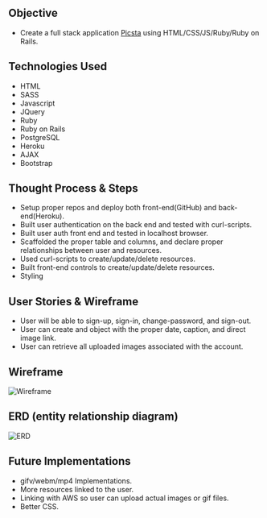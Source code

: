 
## Objective
* Create a full stack application [Picsta](https://peterchang2.github.io/full-stack-front-end-client/) using HTML/CSS/JS/Ruby/Ruby on Rails.

## Technologies Used
* HTML
* SASS
* Javascript
* JQuery
* Ruby
* Ruby on Rails
* PostgreSQL
* Heroku
* AJAX
* Bootstrap

## Thought Process & Steps
* Setup proper repos and deploy both front-end(GitHub) and back-end(Heroku).
* Built user authentication on the back end and tested with curl-scripts.
* Built user auth front end and tested in localhost browser.
* Scaffolded the proper table and columns, and declare proper relationships between user and resources.
* Used curl-scripts to create/update/delete resources.
* Built front-end controls to create/update/delete resources.
* Styling

## User Stories & Wireframe
* User will be able to sign-up, sign-in, change-password, and sign-out.
* User can create and object with the proper date, caption, and direct image link.
* User can retrieve all uploaded images associated with the account.

## Wireframe
![Wireframe](https://i.imgur.com/QjahI1D.jpg?1)

## ERD (entity relationship diagram)
![ERD](https://i.imgur.com/maFeqZF.jpg?2)

## Future Implementations

* gifv/webm/mp4 Implementations.
* More resources linked to the user.
* Linking with AWS so user can upload actual images or gif files.
* Better CSS.
